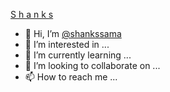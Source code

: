   [S h a n k s](https://te.legra.ph/file/ece230a3a5655ca7964b0.mp4)
- 👋 Hi, I’m [@shankssama](https://t.me/Shanks_Kun)
- 👀 I’m interested in ...
- 🌱 I’m currently learning ...
- 💞️ I’m looking to collaborate on ...
- 📫 How to reach me ...


